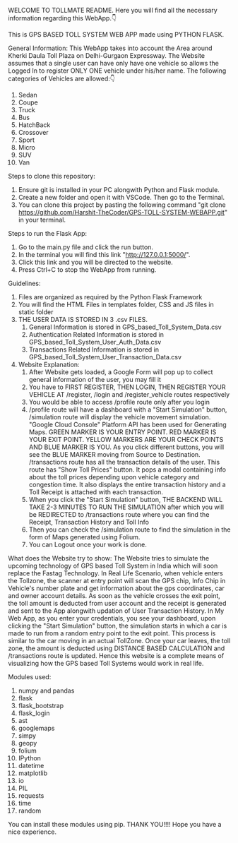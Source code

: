 WELCOME TO TOLLMATE README.
Here you will find all the necessary information regarding this WebApp.👇 

This is GPS BASED TOLL SYSTEM WEB APP made using PYTHON FLASK.

General Information:
This WebApp takes into account the Area around Kherki Daula Toll Plaza on Delhi-Gurgaon Expressway.
The Website assumes that a single user can have only have one vehicle so allows the Logged In to register ONLY ONE vehicle under his/her name.
The following categories of Vehicles are allowed:👇 
1) Sedan
2) Coupe
3) Truck
4) Bus
5) HatchBack
6) Crossover
7) Sport
8) Micro
9) SUV
10) Van

Steps to clone this repository:
1) Ensure git is installed in your PC alongwith Python and Flask module.
2) Create a new folder and open it with VSCode. Then go to the Terminal.
3) You can clone this project by pasting the following command "git clone https://github.com/Harshit-TheCoder/GPS-TOLL-SYSTEM-WEBAPP.git" in your terminal.

Steps to run the Flask App:
1) Go to the main.py file and click the run button.
2) In the terminal you will find this link "http://127.0.0.1:5000/".
3) Click this link and you will be directed to the website.
4) Press Ctrl+C to stop the WebApp from running.

Guidelines:
1) Files are organized as required by the Python Flask Framework
2) You will find the HTML Files in templates folder, CSS and JS files in static folder
3) THE USER DATA IS STORED IN 3 .csv FILES.
   1) General Information is stored in GPS_based_Toll_System_Data.csv
   2) Authentication Related Information is stored in GPS_based_Toll_System_User_Auth_Data.csv
   3) Transactions Related Information is stored in GPS_based_Toll_System_User_Transaction_Data.csv
5) Website Explanation:
   1) After Website gets loaded, a Google Form will pop up to collect general information of the user, you may fill it
   2) You have to FIRST REGISTER, THEN LOGIN, THEN REGISTER YOUR VEHICLE AT /register, /login and /register_vehicle routes respectively
   3) You would be able to access /profile route only after you login
   4) /profile route will have a dashboard with a "Start Simulation" button, /simulation route will display the vehicle movement simulation.
       "Google Cloud Console" Platform API has been used for Generating Maps. GREEN MARKER IS YOUR ENTRY POINT. RED MARKER IS YOUR EXIT POINT. YELLOW MARKERS ARE YOUR CHECK POINTS AND BLUE MARKER IS YOU.
       As you click different buttons, you will see the BLUE MARKER  moving from Source to Destination. /transactions route has all the transaction details of the user.
       This route has "Show Toll Prices" button. It pops a modal containing info about the toll prices depending upon vehicle category and congestion time.
       It also displays the entire transaction history and a Toll Receipt is attached with each transaction.
   5) When you click the "Start Simulation" button, THE BACKEND WILL TAKE 2-3 MINUTES TO RUN THE SIMULATION after which you will be REDIRECTED to /transactions route where you can find the Receipt,
    Transaction History and Toll Info
   6) Then you can check the /simulation route to find the simulation in the form of Maps generated using Folium.
   7) You can Logout once your work is done.

What does the Website try to show:
The Website tries to simulate the upcoming technology of GPS based Toll System in India which will soon replace the Fastag Technology. 
In Real Life Scenario, when vehicle enters the Tollzone, the scanner at entry point will scan the GPS chip, Info Chip in Vehicle's number plate and get information about the gps coordinates, 
car and owner account details.
As soon as the vehicle crosses the exit point, the toll amount is deducted from user account and the receipt is generated and sent to the App alongwith updation of User Transaction History.
In My Web App, as you enter your credentials, you see your dashboard, upon clicking the "Start Simulation" button, the simulation starts in which a car is made to run from a random entry point to the exit point.
This process is similar to the car moving in an actual TollZone. Once your car leaves, the toll zone, the amount is deducted using DISTANCE BASED CALCULATION and /transactions route is updated.
Hence this website is a complete means of visualizing how the GPS based Toll Systems would work in real life.

Modules used:
1) numpy and pandas
2) flask
3) flask_bootstrap
4) flask_login
5) ast
6) googlemaps
7) simpy
8) geopy
9) folium
10) IPython
11) datetime
12) matplotlib
13) io
14) PIL
15) requests
16) time
17) random

You can install these modules using pip.
THANK YOU!!!! Hope you have a nice experience.
   


